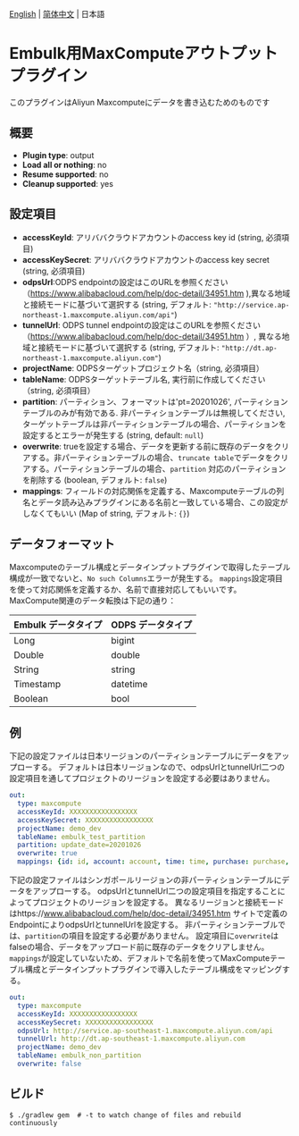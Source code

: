 [English](./README.md) | [简体中文](./README_zh-CN.md) | 日本語

# Embulk用MaxComputeアウトプットプラグイン

このプラグインはAliyun Maxcomputeにデータを書き込むためのものです

## 概要

* **Plugin type**: output
* **Load all or nothing**: no
* **Resume supported**: no
* **Cleanup supported**: yes

## 設定項目

- **accessKeyId**: アリババクラウドアカウントのaccess key id (string, 必須項目)
- **accessKeySecret**: アリババクラウドアカウントのaccess key secret (string, 必須項目)
- **odpsUrl**:ODPS endpointの設定はこのURLを参照ください（https://www.alibabacloud.com/help/doc-detail/34951.htm ),異なる地域と接続モードに基づいて選択する (string, デフォルト: `"http://service.ap-northeast-1.maxcompute.aliyun.com/api"`)
- **tunnelUrl**: ODPS tunnel endpointの設定はこのURLを参照ください（https://www.alibabacloud.com/help/doc-detail/34951.htm ）, 異なる地域と接続モードに基づいて選択する (string, デフォルト: `"http://dt.ap-northeast-1.maxcompute.aliyun.com"`)
- **projectName**: ODPSターゲットプロジェクト名（string, 必須項目）
- **tableName**:  ODPSターゲットテーブル名, 実行前に作成してください（string, 必須項目）
- **partition**: パーティション、フォーマットは'pt=20201026', パーティションテーブルのみが有効である. 非パーティションテーブルは無視してください, ターゲットテーブルは非パーティションテーブルの場合、パーティションを設定するとエラーが発生する (string, default: `null`)
- **overwrite**: trueを設定する場合、データを更新する前に既存のデータをクリアする。非パーティションテーブルの場合、`truncate table`でデータをクリアする。パーティションテーブルの場合、`partition` 対応のパーティションを削除する (boolean, デフォルト: `false`)
- **mappings**: フィールドの対応関係を定義する、Maxcomputeテーブルの列名とデータ読み込みプラグインにある名前と一致している場合、この設定がしなくてもいい (Map of string, デフォルト: `{}`)

## データフォーマット
Maxcomputeのテーブル構成とデータインプットプラグインで取得したテーブル構成が一致でないと、`No such Columns`エラーが発生する。
`mappings`設定項目を使って対応関係を定義するか、名前で直接対応してもいいです。
MaxCompute関連のデータ転換は下記の通り：

| Embulk データタイプ | ODPS データタイプ    |
| --------         | ----- |
| Long             |bigint |
| Double           |double |
| String           |string |
| Timestamp        |datetime |
| Boolean          |bool |

## 例

下記の設定ファイルは日本リージョンのパーティションテーブルにデータをアップローする。
デフォルトは日本リージョンなので、odpsUrlとtunnelUrl二つの設定項目を通してプロジェクトのリージョンを設定する必要はありません。

```yaml
out:
  type: maxcompute
  accessKeyId: XXXXXXXXXXXXXXXXX
  accessKeySecret: XXXXXXXXXXXXXXXXX
  projectName: demo_dev
  tableName: embulk_test_partition
  partition: update_date=20201026
  overwrite: true
  mappings: {id: id, account: account, time: time, purchase: purchase, comments: comments}
```

下記の設定ファイルはシンガポールリージョンの非パーティションテーブルにデータをアップローする。
odpsUrlとtunnelUrl二つの設定項目を指定することによってプロジェクトのリージョンを設定する。
異なるリージョンと接続モードはhttps://www.alibabacloud.com/help/doc-detail/34951.htm
サイトで定義のEndpointによりodpsUrlとtunnelUrlを設定する。
非パーティションテーブルでは、`partition`の項目を設定する必要がありません。
設定項目に`overwrite`はfalseの場合、データをアップロード前に既存のデータをクリアしません。
`mappings`が設定していないため、デフォルトで名前を使ってMaxComputeテーブル構成とデータインプットプラグインで導入したテーブル構成をマッピングする。

```yaml
out:
  type: maxcompute
  accessKeyId: XXXXXXXXXXXXXXXXX
  accessKeySecret: XXXXXXXXXXXXXXXXX
  odpsUrl: http://service.ap-southeast-1.maxcompute.aliyun.com/api
  tunnelUrl: http://dt.ap-southeast-1.maxcompute.aliyun.com
  projectName: demo_dev
  tableName: embulk_non_partition
  overwrite: false
```


## ビルド

```
$ ./gradlew gem  # -t to watch change of files and rebuild continuously
```
